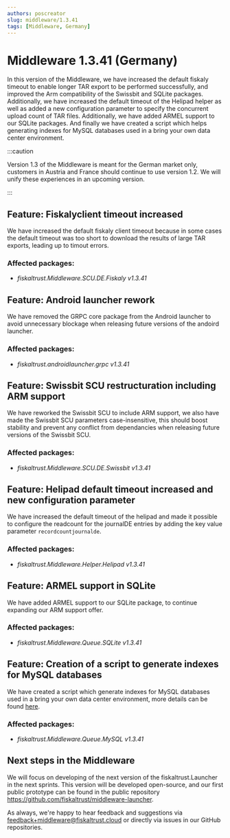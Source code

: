 ```yaml
---
authors: poscreator
slug: middleware/1.3.41
tags: [Middleware, Germany]
---
```


# Middleware 1.3.41 (Germany)
In this version of the Middleware, we have increased the default fiskaly timeout to enable longer TAR export to be performed successfully, and improved the Arm compatibility of the Swissbit and SQLite packages. Additionally, we have increased the default timeout of the Helipad helper as well as added a new configuration parameter to specify the concurrent upload count of TAR files.
Additionally, we have added ARMEL support to our SQLite packages. And finally we have created a script which helps generating indexes for MySQL databases used in a bring your own data center environment.

<!--truncate-->

:::caution

Version 1.3 of the Middleware is meant for the German market only, customers in Austria and France should continue to use version 1.2. We will unify these experiences in an upcoming version.

:::

## Feature: Fiskalyclient timeout increased
We have increased the default fiskaly client timeout because in some cases the default timeout was too short to download the results of large TAR exports, leading up to timout errors.

### Affected packages:

- _fiskaltrust.Middleware.SCU.DE.Fiskaly v1.3.41_

## Feature: Android launcher rework
We have removed the GRPC core package from the Android launcher to avoid unnecessary blockage when releasing future versions of the andoird launcher.

### Affected packages:
- _fiskaltrust.androidlauncher.grpc v1.3.41_

## Feature: Swissbit SCU restructuration including ARM support

We have reworked the Swissbit SCU to include ARM support, we also have made the Swissbit SCU parameters case-insensitive, this should boost stability and prevent any conflict from dependancies when releasing future versions of the Swissbit SCU.

### Affected packages:
- _fiskaltrust.Middleware.SCU.DE.Swissbit v1.3.41_

## Feature: Helipad default timeout increased and new configuration parameter
We have increased the default timeout of the helipad and made it possible to configure the readcount for the journalDE entries by adding the key value parameter `recordcountjournalde`.

### Affected packages:
- _fiskaltrust.Middleware.Helper.Helipad v1.3.41_

## Feature: ARMEL support in SQLite 
We have added ARMEL support to our SQLite package, to continue expanding our ARM support offer.

### Affected packages:
- _fiskaltrust.Middleware.Queue.SQLite v1.3.41_

## Feature: Creation of a script to generate indexes for MySQL databases
We have created a script which generate indexes for MySQL databases used in a bring your own data center environment, more details can be found [here](https://github.com/fiskaltrust/product-de-bring-your-own-datacenter/issues/69).

### Affected packages:
- _fiskaltrust.Middleware.Queue.MySQL v1.3.41_

## Next steps in the Middleware
We will focus on developing of the next version of the fiskaltrust.Launcher in the next sprints.
This version will be developed open-source, and our first public prototype can be found in the public repository https://github.com/fiskaltrust/middleware-launcher.

As always, we're happy to hear feedback and suggestions via [feedback+middleware@fiskaltrust.cloud](mailto:feedback+middleware@fiskaltrust.cloud) or directly via issues in our GitHub repositories.
